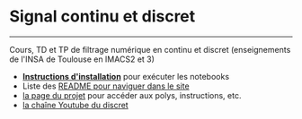 # Signal continu et discret
---

Cours, TD et TP de filtrage numérique en continu et discret (enseignements de l'INSA de Toulouse en IMACS2 et 3)

  - [**Instructions d'installation**](./installation/README.md) pour exécuter les notebooks
  - Liste des [README pour naviguer dans le site](README.ipynb)
  - [la page du projet](https://balaise31.github.io/Signal/index.html) pour accéder aux polys, instructions, etc.
  - [la chaîne Youtube du discret](https://youtube.com/playlist?list=PL_wkaC4iMBTlJQpi7W18pkzR_kY9d-jsU) 


